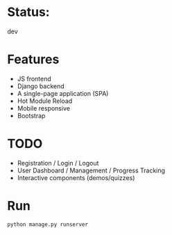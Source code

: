 # Status:
dev

# Features
- JS frontend
- Django backend
- A single-page application (SPA)
- Hot Module Reload
- Mobile responsive
- Bootstrap

# TODO
- Registration / Login / Logout
- User Dashboard / Management / Progress Tracking
- Interactive components (demos/quizzes)

# Run
```
python manage.py runserver
```
